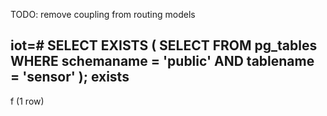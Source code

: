 TODO: remove coupling from routing models


iot=# SELECT EXISTS (
SELECT FROM pg_tables
WHERE schemaname = 'public'
AND tablename = 'sensor'
);
 exists 
--------
 f
(1 row)

